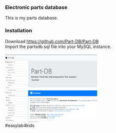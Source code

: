 ### Electronic parts database
This is my parts database. <br>

### Installation
Download https://github.com/Part-DB/Part-DB <br>
Import the partsdb.sql file into your MySQL instance.<br>
<br>
<img src="https://github.com/pappavis/Part-DB/blob/master/plaatjes/mijn_partsdb.jpg?raw=true" width="60%" height="60%"><br>
#easylab4kids<br>
<br>
